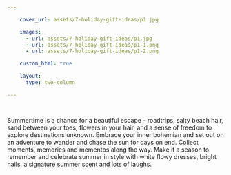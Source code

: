 ```yaml
---

    cover_url: assets/7-holiday-gift-ideas/p1.jpg

    images:
      - url: assets/7-holiday-gift-ideas/p1.jpg
      - url: assets/7-holiday-gift-ideas/p1-1.png
      - url: assets/7-holiday-gift-ideas/p1-2.png

    custom_html: true

    layout:
      type: two-column

---
```


<figure class="cover-area image" style="background-image: url({{ cover_url }})">
  <img data-original src="../assets/7-holiday-gift-ideas/p1-1.png" alt="" data-media-id="images:2">
</figure>

<div class="content">
  <div class="body">
    <img data-original id="img-1" src="../assets/7-holiday-gift-ideas/p1-2.png" data-media-id="images:3" alt="">
    <p id="summary">Summertime is a chance for a beautiful escape - roadtrips, salty beach hair, sand between your toes, flowers in your hair, and a sense of freedom to explore destinations unknown. Embrace your inner bohemian and set out on an adventure to wander and chase the sun for days on end. Collect moments, memories and mementos along the way. Make it a season to remember and celebrate summer in style with white flowy dresses, bright nails, a signature summer scent and lots of laughs.</p>
  </div>
</div>
